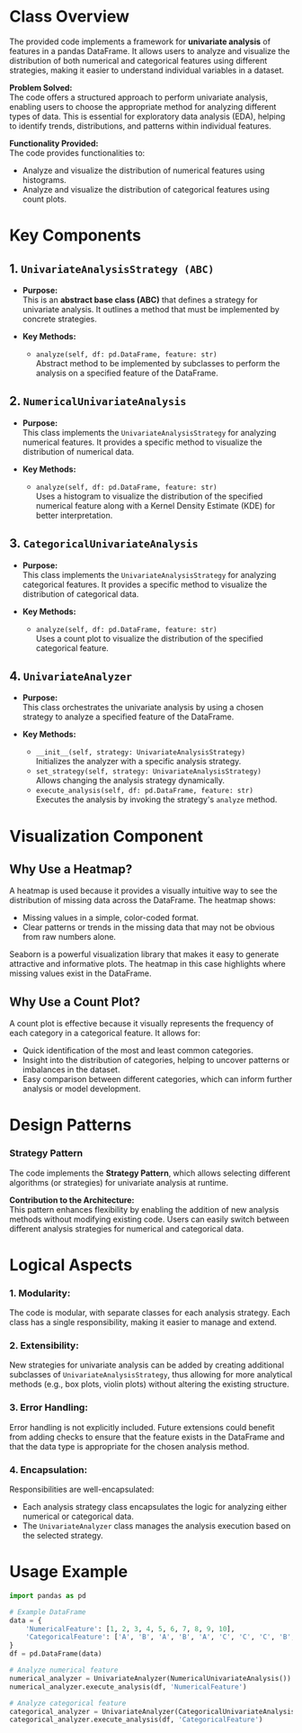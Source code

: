 # Class Overview
The provided code implements a framework for **univariate analysis** of features in a pandas DataFrame. It allows users to analyze and visualize the distribution of both numerical and categorical features using different strategies, making it easier to understand individual variables in a dataset.

**Problem Solved:**  
The code offers a structured approach to perform univariate analysis, enabling users to choose the appropriate method for analyzing different types of data. This is essential for exploratory data analysis (EDA), helping to identify trends, distributions, and patterns within individual features.

**Functionality Provided:**  
The code provides functionalities to:
- Analyze and visualize the distribution of numerical features using histograms.
- Analyze and visualize the distribution of categorical features using count plots.

# Key Components

## 1. `UnivariateAnalysisStrategy (ABC)`
- **Purpose:**  
  This is an **abstract base class (ABC)** that defines a strategy for univariate analysis. It outlines a method that must be implemented by concrete strategies.

- **Key Methods:**
  - `analyze(self, df: pd.DataFrame, feature: str)`  
    Abstract method to be implemented by subclasses to perform the analysis on a specified feature of the DataFrame.

## 2. `NumericalUnivariateAnalysis`
- **Purpose:**  
  This class implements the `UnivariateAnalysisStrategy` for analyzing numerical features. It provides a specific method to visualize the distribution of numerical data.

- **Key Methods:**
  - `analyze(self, df: pd.DataFrame, feature: str)`  
    Uses a histogram to visualize the distribution of the specified numerical feature along with a Kernel Density Estimate (KDE) for better interpretation.

## 3. `CategoricalUnivariateAnalysis`
- **Purpose:**  
  This class implements the `UnivariateAnalysisStrategy` for analyzing categorical features. It provides a specific method to visualize the distribution of categorical data.

- **Key Methods:**
  - `analyze(self, df: pd.DataFrame, feature: str)`  
    Uses a count plot to visualize the distribution of the specified categorical feature.

## 4. `UnivariateAnalyzer`
- **Purpose:**  
  This class orchestrates the univariate analysis by using a chosen strategy to analyze a specified feature of the DataFrame.

- **Key Methods:**
  - `__init__(self, strategy: UnivariateAnalysisStrategy)`  
    Initializes the analyzer with a specific analysis strategy.
  - `set_strategy(self, strategy: UnivariateAnalysisStrategy)`  
    Allows changing the analysis strategy dynamically.
  - `execute_analysis(self, df: pd.DataFrame, feature: str)`  
    Executes the analysis by invoking the strategy's `analyze` method.

# Visualization Component

## Why Use a Heatmap?

A heatmap is used because it provides a visually intuitive way to see the distribution of missing data across the DataFrame. The heatmap shows:
- Missing values in a simple, color-coded format.
- Clear patterns or trends in the missing data that may not be obvious from raw numbers alone.

Seaborn is a powerful visualization library that makes it easy to generate attractive and informative plots. The heatmap in this case highlights where missing values exist in the DataFrame.

## Why Use a Count Plot?
A count plot is effective because it visually represents the frequency of each category in a categorical feature. It allows for:
- Quick identification of the most and least common categories.
- Insight into the distribution of categories, helping to uncover patterns or imbalances in the dataset.
- Easy comparison between different categories, which can inform further analysis or model development.

# Design Patterns

### Strategy Pattern  
The code implements the **Strategy Pattern**, which allows selecting different algorithms (or strategies) for univariate analysis at runtime.

**Contribution to the Architecture:**  
This pattern enhances flexibility by enabling the addition of new analysis methods without modifying existing code. Users can easily switch between different analysis strategies for numerical and categorical data.

# Logical Aspects

### 1. Modularity:  
The code is modular, with separate classes for each analysis strategy. Each class has a single responsibility, making it easier to manage and extend.

### 2. Extensibility:  
New strategies for univariate analysis can be added by creating additional subclasses of `UnivariateAnalysisStrategy`, thus allowing for more analytical methods (e.g., box plots, violin plots) without altering the existing structure.

### 3. Error Handling:  
Error handling is not explicitly included. Future extensions could benefit from adding checks to ensure that the feature exists in the DataFrame and that the data type is appropriate for the chosen analysis method.

### 4. Encapsulation:  
Responsibilities are well-encapsulated:
- Each analysis strategy class encapsulates the logic for analyzing either numerical or categorical data.
- The `UnivariateAnalyzer` class manages the analysis execution based on the selected strategy.

# Usage Example

```python
import pandas as pd

# Example DataFrame
data = {
    'NumericalFeature': [1, 2, 3, 4, 5, 6, 7, 8, 9, 10],
    'CategoricalFeature': ['A', 'B', 'A', 'B', 'A', 'C', 'C', 'C', 'B', 'A']
}
df = pd.DataFrame(data)

# Analyze numerical feature
numerical_analyzer = UnivariateAnalyzer(NumericalUnivariateAnalysis())
numerical_analyzer.execute_analysis(df, 'NumericalFeature')

# Analyze categorical feature
categorical_analyzer = UnivariateAnalyzer(CategoricalUnivariateAnalysis())
categorical_analyzer.execute_analysis(df, 'CategoricalFeature')


